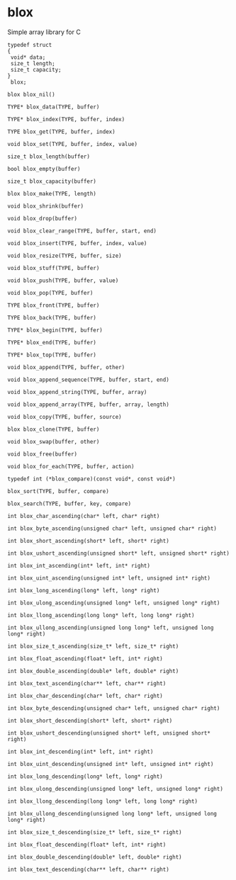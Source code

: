 # blox
Simple array library for C

```
typedef struct
{
 void* data;
 size_t length;
 size_t capacity;
}
 blox;
```

`blox blox_nil()`

`TYPE* blox_data(TYPE, buffer)`

`TYPE* blox_index(TYPE, buffer, index)`

`TYPE blox_get(TYPE, buffer, index)`

`void blox_set(TYPE, buffer, index, value)`

`size_t blox_length(buffer)` 

`bool blox_empty(buffer)` 

`size_t blox_capacity(buffer)` 

`blox blox_make(TYPE, length)`

`void blox_shrink(buffer)`

`void blox_drop(buffer)`

`void blox_clear_range(TYPE, buffer, start, end)`

`void blox_insert(TYPE, buffer, index, value)`

`void blox_resize(TYPE, buffer, size)`

`void blox_stuff(TYPE, buffer)`

`void blox_push(TYPE, buffer, value)`

`void blox_pop(TYPE, buffer)`

`TYPE blox_front(TYPE, buffer)`

`TYPE blox_back(TYPE, buffer)`

`TYPE* blox_begin(TYPE, buffer)`

`TYPE* blox_end(TYPE, buffer)`

`TYPE* blox_top(TYPE, buffer)`

`void blox_append(TYPE, buffer, other)`

`void blox_append_sequence(TYPE, buffer, start, end)`

`void blox_append_string(TYPE, buffer, array)`

`void blox_append_array(TYPE, buffer, array, length)`

`void blox_copy(TYPE, buffer, source)`

`blox blox_clone(TYPE, buffer)`

`void blox_swap(buffer, other)`

`void blox_free(buffer)`

`void blox_for_each(TYPE, buffer, action)`

`typedef int (*blox_compare)(const void*, const void*)`

`blox_sort(TYPE, buffer, compare)`

`blox_search(TYPE, buffer, key, compare)`

`int blox_char_ascending(char* left, char* right)`

`int blox_byte_ascending(unsigned char* left, unsigned char* right)`

`int blox_short_ascending(short* left, short* right)`

`int blox_ushort_ascending(unsigned short* left, unsigned short* right)` 

`int blox_int_ascending(int* left, int* right)`

`int blox_uint_ascending(unsigned int* left, unsigned int* right)`

`int blox_long_ascending(long* left, long* right)`

`int blox_ulong_ascending(unsigned long* left, unsigned long* right)`

`int blox_llong_ascending(long long* left, long long* right)`

`int blox_ullong_ascending(unsigned long long* left, unsigned long long* right)`

`int blox_size_t_ascending(size_t* left, size_t* right)` 

`int blox_float_ascending(float* left, int* right)`

`int blox_double_ascending(double* left, double* right)` 

`int blox_text_ascending(char** left, char** right)`

`int blox_char_descending(char* left, char* right)` 

`int blox_byte_descending(unsigned char* left, unsigned char* right)`

`int blox_short_descending(short* left, short* right)`

`int blox_ushort_descending(unsigned short* left, unsigned short* right)`

`int blox_int_descending(int* left, int* right)` 

`int blox_uint_descending(unsigned int* left, unsigned int* right)`

`int blox_long_descending(long* left, long* right)` 

`int blox_ulong_descending(unsigned long* left, unsigned long* right)` 

`int blox_llong_descending(long long* left, long long* right)`

`int blox_ullong_descending(unsigned long long* left, unsigned long long* right)`

`int blox_size_t_descending(size_t* left, size_t* right)` 

`int blox_float_descending(float* left, int* right)`

`int blox_double_descending(double* left, double* right)` 

`int blox_text_descending(char** left, char** right)`

